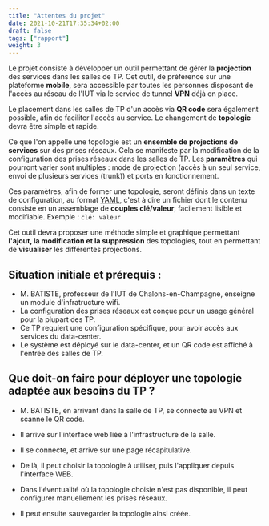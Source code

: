 ```yaml
---
title: "Attentes du projet"
date: 2021-10-21T17:35:34+02:00
draft: false
tags: ["rapport"]
weight: 3
---
```


Le projet consiste à développer un outil permettant de gérer la **projection** des services dans les salles de TP.
Cet outil, de préférence sur une plateforme **mobile**, sera accessible par toutes les personnes disposant de l'accès au réseau de l'IUT via le service de tunnel **VPN** déjà en place.

Le placement dans les salles de TP d'un accès via **QR code** sera également possible, afin de faciliter l'accès au service.
Le changement de **topologie** devra être simple et rapide.

Ce que l'on appelle une topologie est un **ensemble de projections de services** sur des prises réseaux. Cela se manifeste par la modification de la configuration des prises réseaux dans les salles de TP.
Les **paramètres** qui pourront varier sont multiples : mode de projection (accès à un seul service, envoi de plusieurs services (trunk)) et ports en fonctionnement.

Ces paramètres, afin de former une topologie, seront définis dans un texte de configuration, au format [YAML](https://fr.wikipedia.org/wiki/YAML), c'est à dire un fichier dont le contenu consiste en un assemblage de **couples clé/valeur**, facilement lisible et modifiable.
Exemple : `clé: valeur`

Cet outil devra proposer une méthode simple et graphique permettant **l'ajout, la modification et la suppression** des topologies, tout en permettant de **visualiser** les différentes projections.

## Situation initiale et prérequis :

- M. BATISTE, professeur de l'IUT de Chalons-en-Champagne, enseigne un module d'infratructure wifi.
- La configuration des prises réseaux est conçue pour un usage général pour la plupart des TP.
- Ce TP requiert une configuration spécifique, pour avoir accès aux services du data-center.
- Le système est déployé sur le data-center, et un QR code est affiché à l'entrée des salles de TP.

## Que doit-on faire pour déployer une topologie adaptée aux besoins du TP ?

- M. BATISTE, en arrivant dans la salle de TP, se connecte au VPN et scanne le QR code.
- Il arrive sur l'interface web liée à l'infrastructure de la salle.
- Il se connecte, et arrive sur une page récapitulative.
- De là, il peut choisir la topologie à utiliser, puis l'appliquer depuis l'interface WEB.

- Dans l'éventualité où la topologie choisie n'est pas disponible, il peut configurer manuellement les prises réseaux.
- Il peut ensuite sauvegarder la topologie ainsi créée.
